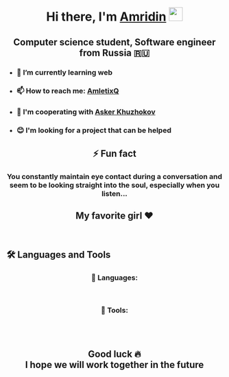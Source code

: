 <h1 align="center">Hi there, I'm <a href="https://vk.com/amletixq" target="_blank">Amridin</a> 
<img src="https://github.com/blackcater/blackcater/raw/main/images/Hi.gif" width="32" height="32"/></h1>
<h2 align="center">Computer science student, Software engineer from Russia 🇷🇺</h2>

- <h3>🌱 I’m currently learning <strong>web</strong></h3>
- <h3>📫 How to reach me: <a href="https://t.me/AmletixQ" target="_blank">AmletixQ</a></h3>
- <h3>👯 I'm cooperating with <a href="https://github.com/askerkh">Asker Khuzhokov</a></h3>
- <h3>😊 I'm looking for a project that can be helped</h3>
<div align="center">
  <h2>⚡ Fun fact</h2>
  <h3>You constantly maintain eye contact during a conversation and seem to be looking straight into the soul, especially when you listen...</h3>
  <h2>My favorite girl ❤️</h2>
</div>

<br/>

<h2>🛠️ Languages and Tools</h2>
<div align="center">
  <h3>🔧 Languages:</h3>
  <img src="https://img.shields.io/badge/javascript-%23323330.svg?style=for-the-badge&logo=javascript&logoColor=%23F7DF1E" alt="" />
  <img src="https://img.shields.io/badge/typescript-%23007ACC.svg?style=for-the-badge&logo=typescript&logoColor=white" alt="" />
  <img src="https://img.shields.io/badge/c++-%2300599C.svg?style=for-the-badge&logo=c%2B%2B&logoColor=white" alt="" />
  <img src="https://img.shields.io/badge/python-3670A0?style=for-the-badge&logo=python&logoColor=ffdd54" alt="" />
</div>

<div align="center">
  <h3>🔨 Tools:</h3>
  <img src="https://img.shields.io/badge/Visual%20Studio%20Code-0078d7.svg?style=for-the-badge&logo=visual-studio-code&logoColor=white" alt="" />
  <img src="https://img.shields.io/badge/node.js-6DA55F?style=for-the-badge&logo=node.js&logoColor=white" alt=""/>
  <img src="https://img.shields.io/badge/NPM-%23CB3837.svg?style=for-the-badge&logo=npm&logoColor=white" alt="" />
  <img src="https://img.shields.io/badge/yarn-%232C8EBB.svg?style=for-the-badge&logo=yarn&logoColor=white" alt="" />
  <img src="https://img.shields.io/badge/figma-%23F24E1E.svg?style=for-the-badge&logo=figma&logoColor=white" alt="" />
  <img src="https://img.shields.io/badge/JWT-black?style=for-the-badge&logo=JSON%20web%20tokens" alt="" />
  <img src="https://img.shields.io/badge/html5-%23E34F26.svg?style=for-the-badge&logo=html5&logoColor=white" alt="" />
  <img src="https://img.shields.io/badge/css3-%231572B6.svg?style=for-the-badge&logo=css3&logoColor=white" alt="" />
  <img src="https://img.shields.io/badge/Next-black?style=for-the-badge&logo=next.js&logoColor=white" alt="" />
  <img src="https://img.shields.io/badge/react-%2320232a.svg?style=for-the-badge&logo=react&logoColor=%2361DAFB" alt="" />
  <img src="https://img.shields.io/badge/tailwindcss-%2338B2AC.svg?style=for-the-badge&logo=tailwind-css&logoColor=white" alt="" />
  <img src="https://img.shields.io/badge/styled--components-DB7093?style=for-the-badge&logo=styled-components&logoColor=white" alt="" />
  <img src="https://img.shields.io/badge/docker-%230db7ed.svg?style=for-the-badge&logo=docker&logoColor=white" alt="" />
  <img src="https://img.shields.io/badge/postgres-%23316192.svg?style=for-the-badge&logo=postgresql&logoColor=white" alt=""/>
  <img src="https://img.shields.io/badge/vercel-%23000000.svg?style=for-the-badge&logo=vercel&logoColor=white" alt="" />
</div>

<br/>
<div align="center">
  <h2>Good luck 🔥 <br/>I hope we will work together in the future</h2>
</div>

<!--
**AmletixQ/AmletixQ** is a ✨ _special_ ✨ repository because its `README.md` (this file) appears on your GitHub profile.

Here are some ideas to get you started:

- 💬 Ask me about ...
- 😄 Pronouns: ...
- ⚡ Fun fact: ...
-->
